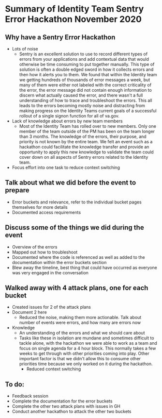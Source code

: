 # Summary of Identity Team Sentry Error Hackathon November 2020

## Why have a Sentry Error Hackathon
- Lots of noise
    - Sentry is an excellent solution to use to record different types of errors from your applications and add contextual data that would otherwise be time consuming to put together manually. This type of solution is often a double edged sword in how it collects errors and then how it alerts you to them. We found that within the Identity team we getting hundreds of thousands of error messages a week, but many of them were either not labeled with the correct criticality of the error, the error message did not contain enough information to discern what actually caused the error, and there wasn't a full understanding of how to trace and troubleshoot the errors. This all leads to the errors becoming mostly noise and distracting from making progress on the Identity Teams current goals of a successful rollout of a single signon function for all of va.gov.
- Lack of knowledge about errors by new team members
    - Most of the Identity Team has rolled over to new members. Only one member of the team outside of the PM has been on the team longer than 3 months. The knowledge of the errors, their purpose, and priority is not known by the entire team. We felt an event such as a hackathon could facilitate the knowledge transfer and provide an opportunity to apply this new knowledge to validate the team could cover down on all aspects of Sentry errors related to the Identity team.
- Focus effort into one task to reduce context switching

## Talk about what we did before the event to prepare
- Error buckets and relevance, refer to the individual bucket pages themselves for more details
- Documented access requirements
## Discuss some of the things we did during the event
- Overview of the errors
- Mapped out how to troubleshoot
- Documented where the code is referenced as well as added to the documentation within the error buckets section
- Blew away the timeline, best thing that could have occurred as everyone was very engaged in the conversation
## Walked away with 4 attack plans, one for each bucket
- Created issues for 2 of the attack plans
- Document 2 here
  - Reduced the noise, making them more actionable. Talk about number of events were errors, and how many are errors now
- Knowledge
  - An understanding of the errors and what we should care about
  - Tasks like these in isolation are mundane and sometimes difficult to tackle alone, with the hackathon we were able to work as a team and focus on single agenda for a 4 hour block. This normally takes a few weeks to get through with other priorities coming into play. Other important factor is that we didn't allow this to consume other priorities time because we only worked on it during the hackathon.
    - Reduced context switching 
## To do:
- Feedback session
- Complete the documentation for the error buckets
- Complete the other two attack plans with issues in GH
- Conduct another hackathon to attack the other two buckets
